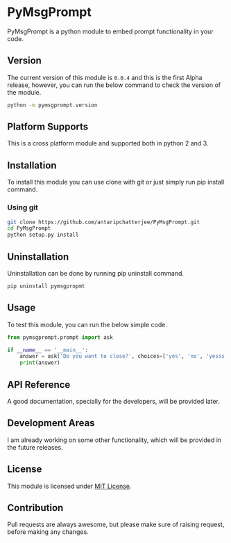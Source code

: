 # PyMsgPrompt

PyMsgPrompt is a python module to embed prompt functionality in your code.

## Version

The current version of this module is `0.0.4` and this is the first Alpha release, however, you can run the below command to check the version of the module.

```bash
python -m pymsgprompt.version
```

## Platform Supports

This is a cross platform module and supported both in python 2 and 3.

## Installation

To install this module you can use clone with git or just simply run pip install command.

### Using git

```bash
git clone https://github.com/antaripchatterjee/PyMsgPrompt.git
cd PyMsgPrompt
python setup.py install
```

## Uninstallation

Uninstallation can be done by running pip uninstall command.

```bash
pip uninstall pymsgpropmt
```

## Usage

To test this module, you can run the below simple code.

```python
from pymsgprompt.prompt import ask

if __name__ == '__main__':
    answer = ask('Do you want to close?', choices=['yes', 'no', 'yesss'], default='no', logtype=False, regexp=True, ignore_case=False)
    print(answer)
```

## API Reference

A good documentation, specially for the developers, will be provided later.

## Development Areas

I am already working on some other functionality, which will be provided in the future releases.

## License

This module is licensed under [MIT License](https://github.com/antaripchatterjee/PyMsgPrompt/blob/master/LICENSE).

## Contribution

Pull requests are always awesome, but please make sure of raising request, before making any changes.